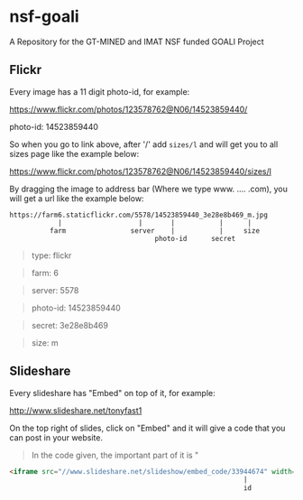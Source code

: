 nsf-goali
=========

A Repository for the GT-MINED and IMAT NSF funded GOALI Project

## Flickr

Every image has a 11 digit photo-id, for example:

https://www.flickr.com/photos/123578762@N06/14523859440/

photo-id: 14523859440

So when you go to link above, after '/' add ``sizes/l`` and will get you to
all sizes page like the example below:

https://www.flickr.com/photos/123578762@N06/14523859440/sizes/l

By dragging the image to address bar (Where we type www. .... .com), you will
get a url like the example below:

```
https://farm6.staticflickr.com/5578/14523859440_3e28e8b469_m.jpg
            |                   |       |           |      |
          farm                server    |           |     size
                                    photo-id      secret
```
> type: flickr

> farm: 6

> server: 5578

> photo-id: 14523859440

> secret: 3e28e8b469

> size: m

## Slideshare

Every slideshare has "Embed" on top of it, for example:

http://www.slideshare.net/tonyfast1

On the top right of slides, click on "Embed" and it will give a code that you can post in your website.

> In the code given, the important part of it is " 
```html
<iframe src="//www.slideshare.net/slideshow/embed_code/33944674" width="427" height="356"> </iframe>
                                                          |
                                                          id
```
